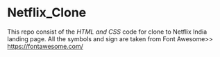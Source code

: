 # Netflix_Clone
This repo consist of the *HTML and CSS* code for clone to Netflix India landing page.
All the symbols and sign are taken from Font Awesome>> https://fontawesome.com/


